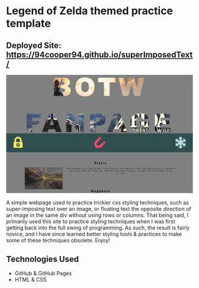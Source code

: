 # Legend of Zelda themed practice template

## Deployed Site: https://94cooper94.github.io/superImposedText/

![Sample Webpage](media/homeSample.PNG)

A simple webpage used to practice trickier css styling techniques, such as super-imposing text over an image, or floating text the opposite direction of an image in the same div without using rows or columns. That being said, I primarily used this site to practice styling techniques when I was first getting back into the full swing of programming. As such, the result is fairly novice, and I have since learned better styling tools & practices to make some of these techniques obsolete. Enjoy!

## Technologies Used 
- GitHub & GitHub Pages
- HTML & CSS
